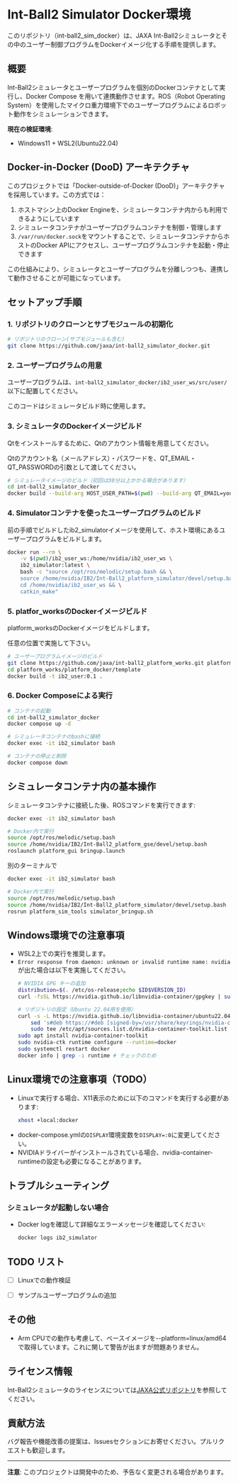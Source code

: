 # Int-Ball2 Simulator Docker環境

このリポジトリ（int-ball2_sim_docker）は、JAXA Int-Ball2シミュレータとその中のユーザー制御プログラムをDockerイメージ化する手順を提供します。

## 概要

Int-Ball2シミュレータとユーザープログラムを個別のDockerコンテナとして実行し、Docker Compose を用いて連携動作させます。ROS（Robot Operating System）を使用したマイクロ重力環境下でのユーザープログラムによるロボット動作をシミュレーションできます。

**現在の検証環境**: 
* Windows11 + WSL2(Ubuntu22.04)

## Docker-in-Docker (DooD) アーキテクチャ

このプロジェクトでは「Docker-outside-of-Docker (DooD)」アーキテクチャを採用しています。この方式では：

1. ホストマシン上のDocker Engineを、シミュレータコンテナ内からも利用できるようにしています
2. シミュレータコンテナがユーザープログラムコンテナを制御・管理します
3. `/var/run/docker.sock`をマウントすることで、シミュレータコンテナからホストのDocker APIにアクセスし、ユーザープログラムコンテナを起動・停止できます

この仕組みにより、シミュレータとユーザープログラムを分離しつつも、連携して動作させることが可能になっています。

## セットアップ手順

### 1. リポジトリのクローンとサブモジュールの初期化

```bash
# リポジトリのクローン(サブモジュールも含む)
git clone https://github.com/jaxa/int-ball2_simulator_docker.git
```

### 2. ユーザープログラムの用意
ユーザープログラムは、`int-ball2_simulator_docker/ib2_user_ws/src/user/`以下に配置してください。

このコードはシミュレータビルド時に使用します。

### 3. シミュレータのDockerイメージビルド
Qtをインストールするために、Qtのアカウント情報を用意してください。

Qtのアカウント名（メールアドレス）・パスワードを、QT_EMAIL・QT_PASSWORDの引数として渡してください。

```bash
# シミュレータイメージのビルド（初回は30分以上かかる場合があります）
cd int-ball2_simulator_docker
docker build --build-arg HOST_USER_PATH=$(pwd) --build-arg QT_EMAIL=your.email@example.com --build-arg QT_PASSWORD=your_password -t ib2_simulator:latest .
```

### 4. Simulatorコンテナを使ったユーザープログラムのビルド
前の手順でビルドしたib2_simulatorイメージを使用して、ホスト環境にあるユーザープログラムをビルドします。

```bash
docker run --rm \
    -v $(pwd)/ib2_user_ws:/home/nvidia/ib2_user_ws \
    ib2_simulator:latest \
    bash -c "source /opt/ros/melodic/setup.bash && \
    source /home/nvidia/IB2/Int-Ball2_platform_simulator/devel/setup.bash && \
    cd /home/nvidia/ib2_user_ws && \
    catkin_make"
```

### 5. platfor_worksのDockerイメージビルド
platform_worksのDockerイメージをビルドします。

任意の位置で実施して下さい。

```bash
# ユーザープログラムイメージのビルド
git clone https://github.com/jaxa/int-ball2_platform_works.git platform_works
cd platform_works/platform_docker/template
docker build -t ib2_user:0.1 .
```

### 6. Docker Composeによる実行

```bash
# コンテナの起動
cd int-ball2_simulator_docker
docker compose up -d

# シミュレータコンテナのbashに接続
docker exec -it ib2_simulator bash

# コンテナの停止と削除
docker compose down
```

## シミュレータコンテナ内の基本操作

シミュレータコンテナに接続した後、ROSコマンドを実行できます:

```bash
docker exec -it ib2_simulator bash

# Docker内で実行
source /opt/ros/melodic/setup.bash
source /home/nvidia/IB2/Int-Ball2_platform_gse/devel/setup.bash
roslaunch platform_gui bringup.launch
```

別のターミナルで
```bash
docker exec -it ib2_simulator bash

# Docker内で実行
source /opt/ros/melodic/setup.bash
source /home/nvidia/IB2/Int-Ball2_platform_simulator/devel/setup.bash
rosrun platform_sim_tools simulator_bringup.sh
```

## Windows環境での注意事項

- WSL2上での実行を推奨します。
- `Error response from daemon: unknown or invalid runtime name: nvidia`が出た場合は以下を実施してください。
    ```bash
    # NVIDIA GPG キーの追加
    distribution=$(. /etc/os-release;echo $ID$VERSION_ID)
    curl -fsSL https://nvidia.github.io/libnvidia-container/gpgkey | sudo gpg --dearmor -o /usr/share/keyrings/nvidia-container-toolkit-keyring.gpg

    # リポジトリの設定（Ubuntu 22.04用を使用）
    curl -s -L https://nvidia.github.io/libnvidia-container/ubuntu22.04/libnvidia-container.list | \
        sed 's#deb https://#deb [signed-by=/usr/share/keyrings/nvidia-container-toolkit-keyring.gpg] https://#g' | \
        sudo tee /etc/apt/sources.list.d/nvidia-container-toolkit.list
    sudo apt install nvidia-container-toolkit
    sudo nvidia-ctk runtime configure --runtime=docker
    sudo systemctl restart docker
    docker info | grep -i runtime # チェックのため
    ```

## Linux環境での注意事項（TODO）

- Linuxで実行する場合、X11表示のために以下のコマンドを実行する必要があります:
  ```bash
  xhost +local:docker
  ```
- docker-compose.ymlの`DISPLAY`環境変数を`DISPLAY=:0`に変更してください。
- NVIDIAドライバーがインストールされている場合、nvidia-container-runtimeの設定も必要になることがあります。

## トラブルシューティング

### シミュレータが起動しない場合

- Docker logを確認して詳細なエラーメッセージを確認してください:
  ```bash
  docker logs ib2_simulator
  ```

## TODO リスト

- [ ] Linuxでの動作検証
- [ ] サンプルユーザープログラムの追加


## その他
* Arm CPUでの動作も考慮して、ベースイメージを--platform=linux/amd64で取得しています。これに関して警告が出ますが問題ありません。

## ライセンス情報

Int-Ball2シミュレータのライセンスについては[JAXA公式リポジトリ](https://github.com/jaxa/int-ball2_simulator)を参照してください。

## 貢献方法

バグ報告や機能改善の提案は、Issuesセクションにお寄せください。プルリクエストも歓迎します。

---

**注意**: このプロジェクトは開発中のため、予告なく変更される場合があります。




